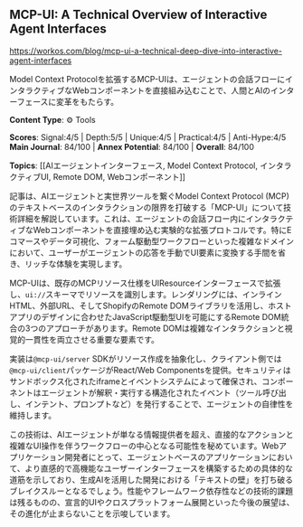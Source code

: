 ## MCP-UI: A Technical Overview of Interactive Agent Interfaces

https://workos.com/blog/mcp-ui-a-technical-deep-dive-into-interactive-agent-interfaces

Model Context Protocolを拡張するMCP-UIは、エージェントの会話フローにインタラクティブなWebコンポーネントを直接組み込むことで、人間とAIのインターフェースに変革をもたらす。

**Content Type**: ⚙️ Tools

**Scores**: Signal:4/5 | Depth:5/5 | Unique:4/5 | Practical:4/5 | Anti-Hype:4/5
**Main Journal**: 84/100 | **Annex Potential**: 84/100 | **Overall**: 84/100

**Topics**: [[AIエージェントインターフェース, Model Context Protocol, インタラクティブUI, Remote DOM, Webコンポーネント]]

記事は、AIエージェントと実世界ツールを繋ぐModel Context Protocol (MCP) のテキストベースのインタラクションの限界を打破する「MCP-UI」について技術詳細を解説しています。これは、エージェントの会話フロー内にインタラクティブなWebコンポーネントを直接埋め込む実験的な拡張プロトコルです。特にEコマースやデータ可視化、フォーム駆動型ワークフローといった複雑なドメインにおいて、ユーザーがエージェントの応答を手動でUI要素に変換する手間を省き、リッチな体験を実現します。

MCP-UIは、既存のMCPリソース仕様をUIResourceインターフェースで拡張し、`ui://`スキーマでリソースを識別します。レンダリングには、インラインHTML、外部URL、そしてShopifyのRemote DOMライブラリを活用し、ホストアプリのデザインに合わせたJavaScript駆動型UIを可能にするRemote DOM統合の3つのアプローチがあります。Remote DOMは複雑なインタラクションと視覚的一貫性を両立させる重要な要素です。

実装は`@mcp-ui/server` SDKがリソース作成を抽象化し、クライアント側では`@mcp-ui/client`パッケージがReact/Web Componentsを提供。セキュリティはサンドボックス化されたiframeとイベントシステムによって確保され、コンポーネントはエージェントが解釈・実行する構造化されたイベント（ツール呼び出し、インテント、プロンプトなど）を発行することで、エージェントの自律性を維持します。

この技術は、AIエージェントが単なる情報提供者を超え、直接的なアクションと複雑なUI操作を伴うワークフローの中心となる可能性を秘めています。Webアプリケーション開発者にとって、エージェントベースのアプリケーションにおいて、より直感的で高機能なユーザーインターフェースを構築するための具体的な道筋を示しており、生成AIを活用した開発における「テキストの壁」を打ち破るブレイクスルーとなるでしょう。性能やフレームワーク依存性などの技術的課題は残るものの、宣言的UIやクロスプラットフォーム展開といった今後の展望は、その進化が止まらないことを示唆しています。